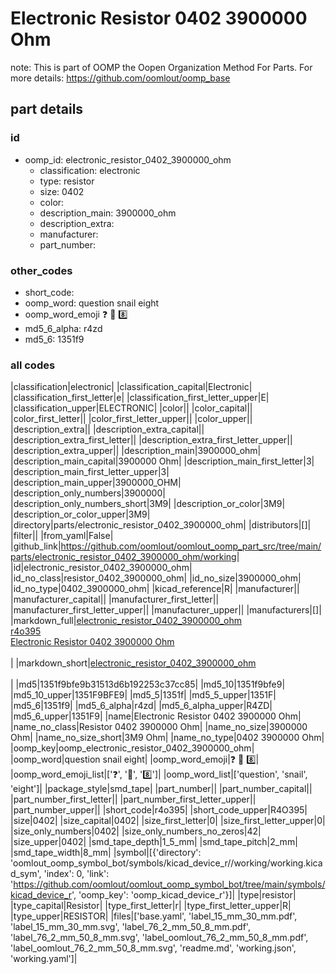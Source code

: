# Electronic Resistor 0402 3900000 Ohm  

note: This is part of OOMP the Oopen Organization Method For Parts. For more details: https://github.com/oomlout/oomp_base

##  part details





### id
* oomp_id: electronic_resistor_0402_3900000_ohm
  * classification: electronic
  * type: resistor
  * size: 0402
  * color: 
  * description_main: 3900000_ohm
  * description_extra: 
  * manufacturer: 
  * part_number: 

### other_codes
* short_code: 
* oomp_word: question snail eight
* oomp_word_emoji :question: :snail: :eight:
* md5_6_alpha: r4zd
* md5_6: 1351f9

### all codes 
|classification|electronic|
|classification_capital|Electronic|
|classification_first_letter|e|
|classification_first_letter_upper|E|
|classification_upper|ELECTRONIC|
|color||
|color_capital||
|color_first_letter||
|color_first_letter_upper||
|color_upper||
|description_extra||
|description_extra_capital||
|description_extra_first_letter||
|description_extra_first_letter_upper||
|description_extra_upper||
|description_main|3900000_ohm|
|description_main_capital|3900000 Ohm|
|description_main_first_letter|3|
|description_main_first_letter_upper|3|
|description_main_upper|3900000_OHM|
|description_only_numbers|3900000|
|description_only_numbers_short|3M9|
|description_or_color|3M9|
|description_or_color_upper|3M9|
|directory|parts/electronic_resistor_0402_3900000_ohm|
|distributors|[]|
|filter||
|from_yaml|False|
|github_link|https://github.com/oomlout/oomlout_oomp_part_src/tree/main/parts/electronic_resistor_0402_3900000_ohm/working|
|id|electronic_resistor_0402_3900000_ohm|
|id_no_class|resistor_0402_3900000_ohm|
|id_no_size|3900000_ohm|
|id_no_type|0402_3900000_ohm|
|kicad_reference|R|
|manufacturer||
|manufacturer_capital||
|manufacturer_first_letter||
|manufacturer_first_letter_upper||
|manufacturer_upper||
|manufacturers|[]|
|markdown_full|[electronic_resistor_0402_3900000_ohm](https://github.com/oomlout/oomlout_oomp_part_src/tree/main/parts/electronic_resistor_0402_3900000_ohm/working)<br>[r4o395](https://github.com/oomlout/oomlout_oomp_part_src/tree/main/parts/electronic_resistor_0402_3900000_ohm/working)<br>[Electronic Resistor 0402 3900000 Ohm](https://github.com/oomlout/oomlout_oomp_part_src/tree/main/parts/electronic_resistor_0402_3900000_ohm/working)<br><br>|
|markdown_short|[electronic_resistor_0402_3900000_ohm](https://github.com/oomlout/oomlout_oomp_part_src/tree/main/parts/electronic_resistor_0402_3900000_ohm/working)<br><br>|
|md5|1351f9bfe9b31513d6b192253c37cc85|
|md5_10|1351f9bfe9|
|md5_10_upper|1351F9BFE9|
|md5_5|1351f|
|md5_5_upper|1351F|
|md5_6|1351f9|
|md5_6_alpha|r4zd|
|md5_6_alpha_upper|R4ZD|
|md5_6_upper|1351F9|
|name|Electronic Resistor 0402 3900000 Ohm|
|name_no_class|Resistor 0402 3900000 Ohm|
|name_no_size|3900000 Ohm|
|name_no_size_short|3M9 Ohm|
|name_no_type|0402 3900000 Ohm|
|oomp_key|oomp_electronic_resistor_0402_3900000_ohm|
|oomp_word|question snail eight|
|oomp_word_emoji|:question: :snail: :eight:|
|oomp_word_emoji_list|[':question:', ':snail:', ':eight:']|
|oomp_word_list|['question', 'snail', 'eight']|
|package_style|smd_tape|
|part_number||
|part_number_capital||
|part_number_first_letter||
|part_number_first_letter_upper||
|part_number_upper||
|short_code|r4o395|
|short_code_upper|R4O395|
|size|0402|
|size_capital|0402|
|size_first_letter|0|
|size_first_letter_upper|0|
|size_only_numbers|0402|
|size_only_numbers_no_zeros|42|
|size_upper|0402|
|smd_tape_depth|1_5_mm|
|smd_tape_pitch|2_mm|
|smd_tape_width|8_mm|
|symbol|[{'directory': 'oomlout_oomp_symbol_bot/symbols/kicad_device_r//working/working.kicad_sym', 'index': 0, 'link': 'https://github.com/oomlout/oomlout_oomp_symbol_bot/tree/main/symbols/kicad_device_r', 'oomp_key': 'oomp_kicad_device_r'}]|
|type|resistor|
|type_capital|Resistor|
|type_first_letter|r|
|type_first_letter_upper|R|
|type_upper|RESISTOR|
|files|['base.yaml', 'label_15_mm_30_mm.pdf', 'label_15_mm_30_mm.svg', 'label_76_2_mm_50_8_mm.pdf', 'label_76_2_mm_50_8_mm.svg', 'label_oomlout_76_2_mm_50_8_mm.pdf', 'label_oomlout_76_2_mm_50_8_mm.svg', 'readme.md', 'working.json', 'working.yaml']|
